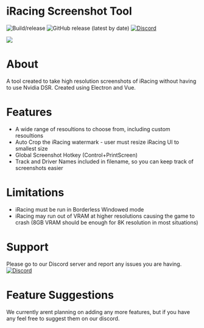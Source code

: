 # iRacing Screenshot Tool 
![Build/release](https://github.com/svglol/iracing-screenshot-tool/workflows/Build/release/badge.svg) ![GitHub release (latest by date)](https://img.shields.io/github/v/release/svglol/iracing-screenshot-tool) [![Discord](https://img.shields.io/discord/626921718442754048.svg?label=&logo=discord&logoColor=ffffff&color=7389D8&labelColor=6A7EC2)](https://discord.gg/GX2kSgN)

![](https://github.com/svglol/iracing-screenshot-tool/blob/master/static/screenshot.png?v=4&s=200)

# About
A tool created to take high resolution screenshots of iRacing without having to use Nvidia DSR.
Created using Electron and Vue.

# Features
* A wide range of resoultions to choose from, including custom resoultions
* Auto Crop the iRacing watermark - user must resize iRacing UI to smallest size
* Global Screenshot Hotkey (Control+PrintScreen)
* Track and Driver Names included in filename, so you can keep track of screenshots easier

# Limitations
* iRacing must be run in Borderless Windowed mode
* iRacing may run out of VRAM at higher resolutions causing the game to crash (8GB VRAM should be enough for 8K resolution in most situations)


# Support
Please go to our Discord server and report any issues you are having. [![Discord](https://img.shields.io/discord/626921718442754048.svg?label=&logo=discord&logoColor=ffffff&color=7389D8&labelColor=6A7EC2)](https://discord.gg/GX2kSgN)

# Feature Suggestions
We currently arent planning on adding any more features, but if you have any feel free to suggest them on our discord.
